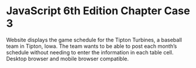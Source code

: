 # JavaScript 6th Edition Chapter Case 3

Website displays the game schedule for the Tipton Turbines, a baseball team in Tipton, Iowa. The team wants to be able to post each month’s schedule without needing to enter the information in each table cell. Desktop browser and mobile browser compatible.
